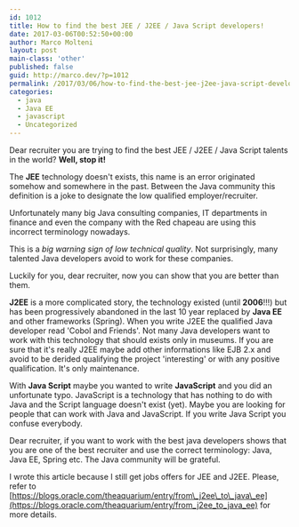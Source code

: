 ```yaml
---
id: 1012
title: How to find the best JEE / J2EE / Java Script developers!
date: 2017-03-06T00:52:50+00:00
author: Marco Molteni
layout: post
main-class: 'other'
published: false
guid: http://marco.dev/?p=1012
permalink: /2017/03/06/how-to-find-the-best-jee-j2ee-java-script-developers/
categories:
  - java
  - Java EE
  - javascript
  - Uncategorized
---
```

Dear recruiter you are trying to find the best JEE / J2EE / Java Script talents in the world? **Well, stop it!**

The **JEE** technology doesn't exists, this name is an error originated somehow and somewhere in the past. Between the Java community this definition is a joke to designate the low qualified employer/recruiter. 

Unfortunately many big Java consulting companies, IT departments in finance and even the company with the Red chapeau are using this incorrect terminology nowadays.

This is a _big warning sign of low technical quality_. Not surprisingly, many talented Java developers avoid to work for these companies.

Luckily for you, dear recruiter, now you can show that you are better than them. 

**J2EE** is a more complicated story, the technology existed (until **2006**!!!) but has been progressively abandoned in the last 10 year replaced by **Java EE** and other frameworks (Spring). When you write J2EE the qualified Java developer read 'Cobol and Friends'. Not many Java developers want to work with this technology that should exists only in museums. If you are sure that it's really J2EE maybe add other informations like EJB 2.x and avoid to be derided qualifying the project 'interesting' or with any positive qualification. It's only maintenance.

With **Java Script** maybe you wanted to write **JavaScript** and you did an unfortunate typo. JavaScript is a technology that has nothing to do with Java and the Script language doesn't exist (yet). Maybe you are looking for people that can work with Java and JavaScript. If you write Java Script you confuse everybody.

Dear recruiter, if you want to work with the best java developers shows that you are one of the best recruiter and use the correct terminology: Java, Java EE, Spring etc. The Java community will be grateful.

I wrote this article because I still get jobs offers for JEE and J2EE. Please, refer to [https://blogs.oracle.com/theaquarium/entry/from\_j2ee\_to\_java\_ee](https://blogs.oracle.com/theaquarium/entry/from_j2ee_to_java_ee) for more details.
